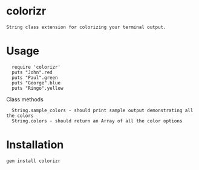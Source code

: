 # colorizr
    String class extension for colorizing your terminal output.
    
# Usage
```
  require 'colorizr'
  puts "John".red
  puts "Paul".green
  puts "George".blue
  puts "Ringo".yellow
```
Class methods
```
  String.sample_colors - should print sample output demonstrating all the colors
  String.colors - should return an Array of all the color options
```

# Installation
```
gem install colorizr
```